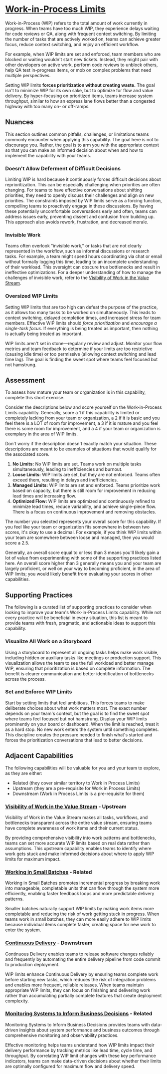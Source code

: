 # [Work-in-Process Limits](https://dora.dev/capabilities/wip-limits/)

Work-in-Process (WIP) refers to the total amount of work currently in progress. When teams have too much WIP, they experience delays waiting for code reviews or QA, along with frequent context switching. By limiting the number of tasks that are actively worked on, teams can achieve greater focus, reduce context switching, and enjoy an efficient workflow.

For example, when WIP limits are set and enforced, team members who are blocked or waiting wouldn't start new tickets. Instead, they might pair with other developers on active work, perform code reviews to unblock others, help QA test in-progress items, or mob on complex problems that need multiple perspectives.

Setting WIP limits **forces prioritization without creating waste.** The goal isn't to minimize WIP for its own sake, but to optimize for flow and value delivery. By hyper-focusing on prioritized items, teams increase system throughput, similar to how an express lane flows better than a congested highway with too many on- or off-ramps.

## Nuances

This section outlines common pitfalls, challenges, or limitations teams commonly encounter when applying this capability. The goal here is not to discourage you. Rather, the goal is to arm you with the appropriate context so that you can make an informed decision about when and how to implement the capability with your teams.

### Doesn't Allow Deferment of Difficult Decisions

Limiting WIP is hard because it continuously forces difficult decisions about reprioritization. This can be especially challenging when priorities are often changing. For teams to have effective conversations about shifting priorities, they need to openly discuss their challenges and align on new priorities. The constraints imposed by WIP limits serve as a forcing function, compelling teams to proactively engage in these discussions. By having these potentially uncomfortable conversations early and often, teams can address issues early, preventing dissent and confusion from building up. This approach also avoids rework, frustration, and decreased morale.

### Invisible Work

Teams often overlook "invisible work," or tasks that are not clearly represented in the workflow, such as informal discussions or research tasks. For example, a team might spend hours coordinating via chat or email without formally logging this time, leading to an incomplete understanding of their workload. This oversight can obscure true bottlenecks and result in ineffective optimizations. For a deeper understanding of how to manage the challenges of invisible work, refer to the [Visibility of Work in the Value Stream](https://dora.dev/capabilities/visibility-of-work-in-the-value-stream/).

### Oversized WIP Limits

Setting WIP limits that are too high can defeat the purpose of the practice, as it allows too many tasks to be worked on simultaneously. This leads to context switching, delayed completion times, and increased stress for team members. Effective WIP limits should *force prioritization* and *encourage a single-task focus*. If everything is being treated as important, then nothing is actually being treated as important.

WIP limits aren't set in stone—regularly review and adjust. Monitor your flow metrics and team feedback to determine if your limits are too restrictive (causing idle time) or too permissive (allowing context switching and lead time lag). The goal is finding the sweet spot where teams feel focused but not hamstrung.

## Assessment

To assess how mature your team or organization is in this capability, complete this short exercise.

Consider the descriptions below and score yourself on the Work-in-Process Limits capability. Generally, score a 1 if this capability is limited or completely lacking from your team or organization, a 2 if it is basic and you feel there is a LOT of room for improvement, a 3 if it is mature and you feel there is some room for improvement, and a 4 if your team or organization is exemplary in the area of WIP limits.

Don't worry if the description doesn't exactly match your situation. These descriptions are meant to be examples of situations that would qualify for the associated score.

1. **No Limits:** No WIP limits are set. Teams work on multiple tasks simultaneously, leading to inefficiencies and burnout.
2. **Loose Limits:** WIP limits are set, but they are not enforced. Teams often exceed them, resulting in delays and inefficiencies.
3. **Managed Limits:** WIP limits are set and enforced. Teams prioritize work based on capacity, but there is still room for improvement in reducing lead times and increasing flow.
4. **Optimized Flow:** WIP limits are optimized and continuously refined to minimize lead times, reduce variability, and achieve single-piece flow. There is a focus on continuous improvement and removing obstacles.

The number you selected represents your overall score for this capability. If you feel like your team or organization fits somewhere in between two scores, it's okay to use a decimal. For example, if you think WIP limits within your team are somewhere between loose and managed, then you would score a 2.5.

Generally, an overall score equal to or less than 3 means you'll likely gain a lot of value from experimenting with some of the supporting practices listed here. An overall score higher than 3 generally means you and your team are largely proficient, or well on your way to becoming proficient, in the area of WIP limits; you would likely benefit from evaluating your scores in other capabilities.

## Supporting Practices

The following is a curated list of supporting practices to consider when looking to improve your team's Work-in-Process Limits capability. While not every practice will be beneficial in every situation, this list is meant to provide teams with fresh, pragmatic, and actionable ideas to support this capability.

### Visualize All Work on a Storyboard

Using a storyboard to represent all ongoing tasks helps make work visible, including hidden or auxiliary tasks like meetings or production support. This visualization allows the team to see the full workload and better manage WIP, ensuring that prioritization is based on complete information. The benefit is clearer communication and better identification of bottlenecks across the process.

### Set and Enforce WIP Limits

Start by setting limits that feel ambitious. This forces teams to make deliberate choices about what work matters most. The exact number depends on your team's context, but the goal is to find the sweet spot where teams feel focused but not hamstrung. Display your WIP limits prominently on your board or dashboard. When the limit is reached, treat it as a hard stop. No new work enters the system until something completes. This discipline creates the pressure needed to finish what's started and forces the prioritization conversations that lead to better decisions.

## Adjacent Capabilities

The following capabilities will be valuable for you and your team to explore, as they are either:

- Related (they cover similar territory to Work in Process Limits)
- Upstream (they are a pre-requisite for Work in Process Limits)
- Downstream (Work in Process Limits is a pre-requisite for them)

### [Visibility of Work in the Value Stream](/capabilities/visibility-of-work-in-the-value-stream.md) - Upstream

Visibility of Work in the Value Stream makes all tasks, workflows, and bottlenecks transparent across the entire value stream, ensuring teams have complete awareness of work items and their current status.

By providing comprehensive visibility into work patterns and bottlenecks, teams can set more accurate WIP limits based on real data rather than assumptions. This upstream capability enables teams to identify where work gets stuck and make informed decisions about where to apply WIP limits for maximum impact.

### [Working in Small Batches](/capabilities/working-in-small-batches.md) - Related

Working in Small Batches promotes incremental progress by breaking work into manageable, completable units that can flow through the system more efficiently, enabling faster feedback loops and more predictable delivery patterns.

Smaller batches naturally support WIP limits by making work items more completable and reducing the risk of work getting stuck in progress. When teams work in small batches, they can more easily adhere to WIP limits because individual items complete faster, creating space for new work to enter the system.

### [Continuous Delivery](/capabilities/continuous-delivery.md) - Downstream

Continuous Delivery enables teams to release software changes reliably and frequently by automating the entire delivery pipeline from code commit to production deployment.

WIP limits enhance Continuous Delivery by ensuring teams complete work before starting new tasks, which reduces the risk of integration problems and enables more frequent, reliable releases. When teams maintain appropriate WIP limits, they can focus on finishing and delivering work rather than accumulating partially complete features that create deployment complexity.

### [Monitoring Systems to Inform Business Decisions](/capabilities/monitoring-systems-to-inform-business-decisions.md) - Related

Monitoring Systems to Inform Business Decisions provides teams with data-driven insights about system performance and business outcomes through comprehensive monitoring and observability practices.

Effective monitoring helps teams understand how WIP limits impact their delivery performance by tracking metrics like lead time, cycle time, and throughput. By correlating WIP limit changes with these key performance indicators, teams can make data-driven decisions about whether their limits are optimally configured for maximum flow and delivery speed.
